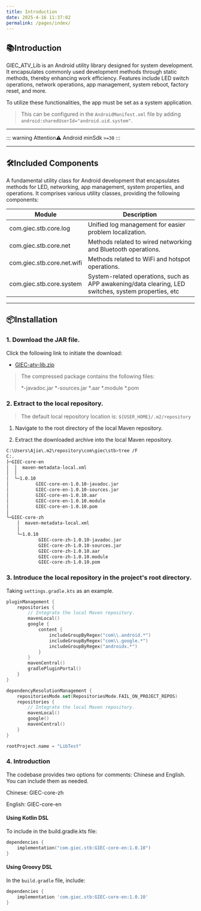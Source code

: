 ```yaml
---
title: Introduction
date: 2025-4-16 11:37:02
permalink: /pages/index/
---
```


## 📚Introduction

GIEC_ATV_Lib is an Android utility library designed for system development. It encapsulates commonly used development methods through static methods, thereby enhancing work efficiency. Features include LED switch operations, network operations, app management, system reboot, factory reset, and more.

To utilize these functionalities, the app must be set as a system application. 

> This can be configured in the `AndroidManifest.xml` file by adding `android:sharedUserId="android.uid.system"`.

-------------------------------------------------------------------------------

::: warning Attention⚠️
Android minSdk `>=30`
:::

---

## 🛠️Included Components

A fundamental utility class for Android development that encapsulates methods for LED, networking, app management, system properties, and operations. It comprises various utility classes, providing the following components:

| Module                        | Description                                                                                          |
|-------------------------------|------------------------------------------------------------------------------------------------------|
| com.giec.stb.core.log         | Unified log management for easier problem localization.                                              |
| com.giec.stb.core.net         | Methods related to wired networking and Bluetooth operations.                                        |
| com.giec.stb.core.net.wifi    | Methods related to WiFi and hotspot operations.                                                      |
| com.giec.stb.core.system      | System-related operations, such as APP awakening/data clearing, LED switches, system properties, etc |

-------------------------------------------------------------------------------

## 📦Installation

### 1. Download the JAR file.

Click the following link to initiate the download:

- [GIEC-atv-lib.zip](https://cdn.jsdelivr.net/gh/Ajie528/public_file/giec/lib/GIEC-atv-lib.zip)

> The compressed package contains the following files:
>
> *-javadoc.jar
> *-sources.jar
> *.aar
> *.module
> *.pom

### 2. Extract to the local repository.

> The default local repository location is: `${USER_HOME}/.m2/repository` 

1. Navigate to the root directory of the local Maven repository.

2. Extract the downloaded archive into the local Maven repository.

``` bash
C:\Users\Ajie\.m2\repository\com\giec\stb>tree /F
C:.
├─GIEC-core-en
│  │  maven-metadata-local.xml
│  │
│  └─1.0.10
│          GIEC-core-en-1.0.10-javadoc.jar
│          GIEC-core-en-1.0.10-sources.jar
│          GIEC-core-en-1.0.10.aar
│          GIEC-core-en-1.0.10.module
│          GIEC-core-en-1.0.10.pom
│
└─GIEC-core-zh
    │  maven-metadata-local.xml
    │
    └─1.0.10
            GIEC-core-zh-1.0.10-javadoc.jar
            GIEC-core-zh-1.0.10-sources.jar
            GIEC-core-zh-1.0.10.aar
            GIEC-core-zh-1.0.10.module
            GIEC-core-zh-1.0.10.pom
```

### 3. Introduce the local repository in the project's root directory.

Taking `settings.gradle.kts` as an example.

```kotlin
pluginManagement {
    repositories {
        // Integrate the local Maven repository.
        mavenLocal()
        google {
            content {
                includeGroupByRegex("com\\.android.*")
                includeGroupByRegex("com\\.google.*")
                includeGroupByRegex("androidx.*")
            }
        }
        mavenCentral()
        gradlePluginPortal()
    }
}

dependencyResolutionManagement {
    repositoriesMode.set(RepositoriesMode.FAIL_ON_PROJECT_REPOS)
    repositories {
        // Integrate the local Maven repository.
        mavenLocal()
        google()
        mavenCentral()
    }
}

rootProject.name = "LibTest"
```

### 4. Introduction

The codebase provides two options for comments: Chinese and English. You can include them as needed.

Chinese: GIEC-core-zh

English: GIEC-core-en

#### Using Kotlin DSL

To include in the build.gradle.kts file:

```kotlin
dependencies {
    implementation("com.giec.stb:GIEC-core-en:1.0.10")
}
```

#### Using Groovy DSL

In the `build.gradle` file, include:

```groovy
dependencies {
    implementation 'com.giec.stb:GIEC-core-en:1.0.10'
}
```
